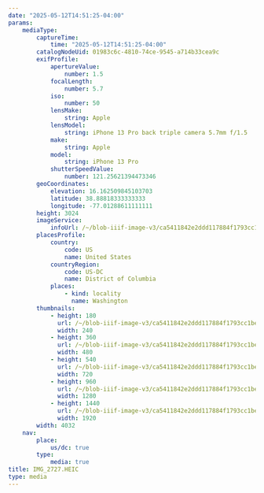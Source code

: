```yaml
---
date: "2025-05-12T14:51:25-04:00"
params:
    mediaType:
        captureTime:
            time: "2025-05-12T14:51:25-04:00"
        catalogNodeUid: 01983c6c-4810-74ce-9545-a714b33cea9c
        exifProfile:
            apertureValue:
                number: 1.5
            focalLength:
                number: 5.7
            iso:
                number: 50
            lensMake:
                string: Apple
            lensModel:
                string: iPhone 13 Pro back triple camera 5.7mm f/1.5
            make:
                string: Apple
            model:
                string: iPhone 13 Pro
            shutterSpeedValue:
                number: 121.25621394473346
        geoCoordinates:
            elevation: 16.162509845103703
            latitude: 38.88818333333333
            longitude: -77.01288611111111
        height: 3024
        imageService:
            infoUrl: /~/blob-iiif-image-v3/ca5411842e2ddd117884f1793cc1be9e3b394fbee6208b7e54f35b4cae1fd05b/info.json
        placesProfile:
            country:
                code: US
                name: United States
            countryRegion:
                code: US-DC
                name: District of Columbia
            places:
                - kind: locality
                  name: Washington
        thumbnails:
            - height: 180
              url: /~/blob-iiif-image-v3/ca5411842e2ddd117884f1793cc1be9e3b394fbee6208b7e54f35b4cae1fd05b/full/240%2C180/0/default.jpg
              width: 240
            - height: 360
              url: /~/blob-iiif-image-v3/ca5411842e2ddd117884f1793cc1be9e3b394fbee6208b7e54f35b4cae1fd05b/full/480%2C360/0/default.jpg
              width: 480
            - height: 540
              url: /~/blob-iiif-image-v3/ca5411842e2ddd117884f1793cc1be9e3b394fbee6208b7e54f35b4cae1fd05b/full/720%2C540/0/default.jpg
              width: 720
            - height: 960
              url: /~/blob-iiif-image-v3/ca5411842e2ddd117884f1793cc1be9e3b394fbee6208b7e54f35b4cae1fd05b/full/1280%2C960/0/default.jpg
              width: 1280
            - height: 1440
              url: /~/blob-iiif-image-v3/ca5411842e2ddd117884f1793cc1be9e3b394fbee6208b7e54f35b4cae1fd05b/full/1920%2C1440/0/default.jpg
              width: 1920
        width: 4032
    nav:
        place:
            us/dc: true
        type:
            media: true
title: IMG_2727.HEIC
type: media
---
```

